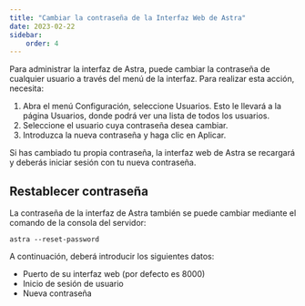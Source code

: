 ```yaml
---
title: "Cambiar la contraseña de la Interfaz Web de Astra"
date: 2023-02-22
sidebar:
    order: 4
---
```


Para administrar la interfaz de Astra, puede cambiar la contraseña de cualquier usuario a través del menú de la interfaz. Para realizar esta acción, necesita:

1. Abra el menú Configuración, seleccione Usuarios. Esto le llevará a la página Usuarios, donde podrá ver una lista de todos los usuarios.
2. Seleccione el usuario cuya contraseña desea cambiar.
3. Introduzca la nueva contraseña y haga clic en Aplicar.

Si has cambiado tu propia contraseña, la interfaz web de Astra se recargará y deberás iniciar sesión con tu nueva contraseña.

## Restablecer contraseña[](/es/astra/admin-guide/administration/change-password#reset-password)

La contraseña de la interfaz de Astra también se puede cambiar mediante el comando de la consola del servidor:

```
astra --reset-password
```

A continuación, deberá introducir los siguientes datos:

- Puerto de su interfaz web (por defecto es 8000)
- Inicio de sesión de usuario
- Nueva contraseña
